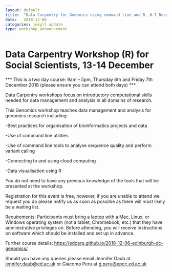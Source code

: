 ```yaml
---
layout: default
title:  "Data Carpentry for Genomics using command line and R, 6-7 December 2018"
date:   2018-12-06
categories: jekyll update
type: workshop_announcement
---
```

# Data Carpentry Workshop (R) for Social Scientists, 13-14 December

*** This is a two day course: 9am – 5pm, Thursday 6th and Friday 7th December 2018  (please ensure you can attend both days) ***

Data Carpentry workshops focus on introductory computational skills needed for data management and analysis in all domains of research. 

This Genomics workshop teaches data management and analysis for genomics research including:

-Best practices for organisation of bioinformatics projects and data

-Use of command line utilities

-Use of command line tools to analyse sequence quality and perform variant calling

-Connecting to and using cloud computing

-Data visualisation using R

You do not need to have any previous knowledge of the tools that will be presented at the workshop.

Registration for this event is free, however, if you are unable to attend we request you do please notify us as soon as possilbe as there will most likely be a waiting list. 

Requirements: Participants must bring a laptop with a Mac, Linux, or Windows operating system (not a tablet, Chromebook, etc.) that they have administrative privileges on. Before attending, you will receive instructions on software which should be installed and set up in advance.

Further course details: https://edcarp.github.io/2018-12-06-edinburgh-dc-genomics/

Should you have any queries please email Jennifer Daub at jennifer.daub@ed.ac.uk or Giacomo Peru at g.peru@epcc.ed.ac.uk 
